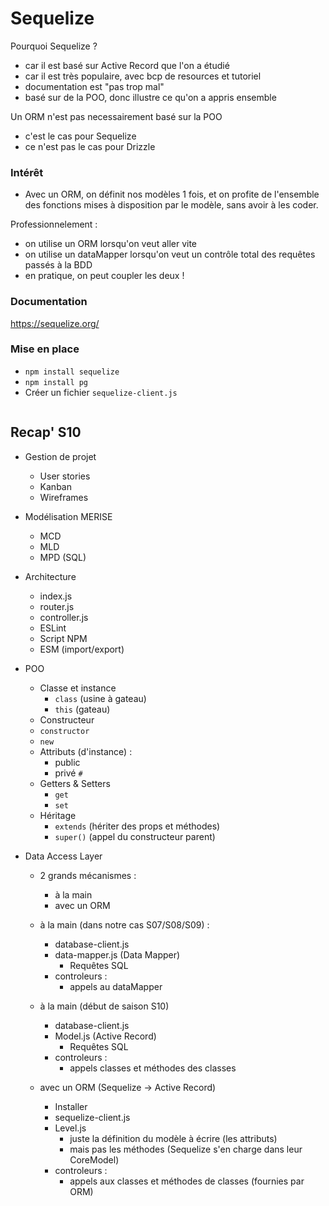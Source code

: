 # Sequelize

Pourquoi Sequelize ? 
- car il est basé sur Active Record que l'on a étudié
- car il est très populaire, avec bcp de resources et tutoriel
- documentation est "pas trop mal"
- basé sur de la POO, donc illustre ce qu'on a appris ensemble

Un ORM n'est pas necessairement basé sur la POO 
- c'est le cas pour Sequelize
- ce n'est pas le cas pour Drizzle

### Intérêt

- Avec un ORM, on définit nos modèles 1 fois, et on profite de l'ensemble des fonctions mises à disposition par le modèle, sans avoir à les coder.

Professionnelement : 
- on utilise un ORM lorsqu'on veut aller vite
- on utilise un dataMapper lorsqu'on veut un contrôle total des requêtes passés à la BDD
- en pratique, on peut coupler les deux ! 

### Documentation

https://sequelize.org/

### Mise en place

- `npm install sequelize`
- `npm install pg`
- Créer un fichier `sequelize-client.js`

```js

```

## Recap' S10

- Gestion de projet
  - User stories
  - Kanban
  - Wireframes

- Modélisation MERISE
  - MCD
  - MLD
  - MPD (SQL)

- Architecture
  - index.js
  - router.js
  - controller.js
  - ESLint
  - Script NPM
  - ESM (import/export)

- POO
  - Classe et instance
    - `class` (usine à gateau)
    - `this` (gateau)
   - Constructeur
    - `constructor`
    - `new`
  - Attributs (d'instance) : 
    - public
    - privé `#`
  - Getters & Setters 
    - `get`
    - `set`
  - Héritage
    - `extends` (hériter des props et méthodes)
    - `super()` (appel du constructeur parent)

- Data Access Layer
  - 2 grands mécanismes : 
    - à la main
    - avec un ORM

  - à la main (dans notre cas S07/S08/S09) :
    - database-client.js
    - data-mapper.js (Data Mapper)
      - Requêtes SQL
    - controleurs :
      - appels au dataMapper

  - à la main (début de saison S10)
    - database-client.js
    - Model.js (Active Record)
      - Requêtes SQL
    - controleurs : 
      - appels classes et méthodes des classes

  - avec un ORM (Sequelize -> Active Record)
    - Installer
    - sequelize-client.js
    - Level.js 
      - juste la définition du modèle à écrire (les attributs)
      - mais pas les méthodes (Sequelize s'en charge dans leur CoreModel)
    - controleurs : 
      - appels aux classes et méthodes de classes (fournies par ORM)
